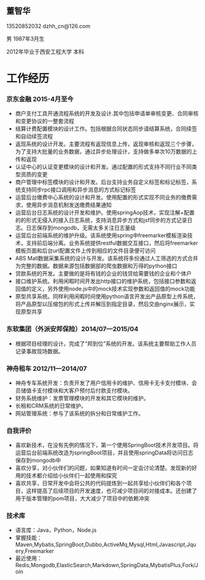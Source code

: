 <!DOCTYPE html>
<html lang="en">
<head>
    <meta charset="UTF-8">
</head>
<body>
    <h2>董智华</h2>
    <p><a style="text-decoration: none" href="tel:13520852032">13520852032</a> <a style="text-decoration: none" href="mailTo:dzhh_cn@126.com">dzhh_cn@126.com</a></p>
    <p>男 1987年3月生</p>
    <p>2012年毕业于西安工程大学 本科</p>
    <h1>工作经历</h1>
    <h3>京东金融 2015-4月至今</h3>
    <ul>
        <li>商户支付工具开通流程系统的开发及设计.其中包括申请单审核变更、合同审核和变更协议的一整套流程</li>
        <li>结算计费配置模块的设计工作。包括根据合同状态同步请结算系统，合同续签和自动续签流程</li>
        <li>返现系统的设计开发。主要流程有返现信息上传，返现审核和返现三个步骤，为了支持大批量的业务数据，通过异步处理设计，支持做多单次10万数据的上传和返现</li>
        <li>认证中心的认证变更模块的设计和开发。通过配置的形式支持不同行业不同类型资质的变更</li>
        <li>商户管理中标签模块的设计和开发。后台支持业务自定义标签和标记标签，系统支持同步rpc接口调用和异步消息的方式标记标签</li>
        <li>运营后台缴费中心系统的设计和开发。使用配置的形式实现不同业务的缴费需求，使用异步消息机制发送缴费结果通知</li>
        <li>运营后台日志系统的设计开发和维护。使用springAop技术，实现注解+配置的的形式无侵入的接入日志系统，支持消息异步方式和jsf同步的方式记录日志。日志保存到mongodb，无需太多关注日志量级</li>
        <li>运营后台前端系统的维护升级。该系统使用spring中freemarker模板渲染技术，支持前后端分离。业务系统提供restful数据交互接口，然后将freemarker模板页面和后台url配置文件上传到相应的文件目录便可访问</li>
        <li>ABS Mall数据采集系统的设计与开发。该系统将多份通过人工筛选的方式合并为完整的数据。数据来源包括数据部的爬虫数据和万得的python接口</li>
        <li>贷款系统的开发。主要做的是将有钱的企业的钱贷给需要钱的企业和个体户</li>
        <li>接口维护系统。利用闲暇时间开发出http接口的维护系统，包括接口参数和返回值的定义，另外使用node.js中的mock技术实现参数和返回值的mock功能</li>
        <li>原型共享系统。同样利用闲暇时间使用python语言开发出产品原型上传系统，将产品原型以压缩包的形式上传并解压到指定目录，然后交由nginx展示，实现原型共享</li>
    </ul>
    <h3>东软集团（外派安邦保险）2014/07—2015/04</h3>
    <ul>
        <li>根据项目经理的设计，完成了“邦到位”系统的开发。该系统主要帮助工作人员记录事故现场数据。</li>
    </ul>
    <h3>神舟租车 2012/11—2014/07</h3>
    <ul>
        <li>神舟专车系统开发：负责开发了用户信用卡的维护、信用卡无卡支付模块、会员储值卡支付模块和大客户预付后付款支付模块。</li>
        <li>财务系统维护：发票管理模块的开发和其它模块的维护。</li>
        <li>长租和CRM系统的日常维护。</li>
        <li>网站管理系统：参与了该系统的拆分和日常维护工作。</li>
    </ul>
    <h3>自我评价</h3>
    <ul>
        <li>喜欢新技术，在没有先例的情况下，第一个使用SpringBoot技术开发项目。将运营后台前端系统改造为springBoot项目，并且使用springData将访问日志保存到mongodb中</li>
        <li>喜欢分享，对小伙伴们的问题，如果知道有时间一定会讨论清楚。发现新的好用的技术都介绍给小伙伴们一起使用和探究</li>
        <li>喜欢共享，日常开发中会将公共的代码提炼到一起共享给小伙伴们和各个项目，这样提高了后续项目的开发速度，也可减少项目间的对接成本。还创建了用于版本管理的pom项目，大大减少了项目中的依赖冲突</li>
    </ul>
    <h3>技术库</h3>
    <ul>
        <li>语言库：Java，Python，Node.js</li>
        <li>掌握技能：Maven,Mybatis,SpringBoot,Dubbo,ActiveMq,Mysql,Html,Javascript,Jquery,Freemarker</li>
        <li>最近使用：Redis,Mongodb,ElasticSearch,Markdown,SpringData,MybatisPlus,Fork/Join</li>
    </ul>
</body>
</html>